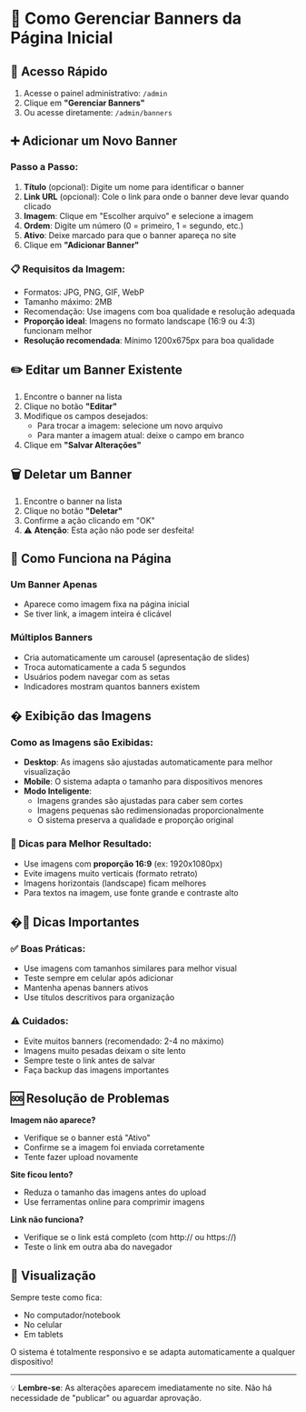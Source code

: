 # 🎯 Como Gerenciar Banners da Página Inicial

## 📍 Acesso Rápido
1. Acesse o painel administrativo: `/admin`
2. Clique em **"Gerenciar Banners"**
3. Ou acesse diretamente: `/admin/banners`

## ➕ Adicionar um Novo Banner

### Passo a Passo:
1. **Título** (opcional): Digite um nome para identificar o banner
2. **Link URL** (opcional): Cole o link para onde o banner deve levar quando clicado
3. **Imagem**: Clique em "Escolher arquivo" e selecione a imagem
4. **Ordem**: Digite um número (0 = primeiro, 1 = segundo, etc.)
5. **Ativo**: Deixe marcado para que o banner apareça no site
6. Clique em **"Adicionar Banner"**

### 📋 Requisitos da Imagem:
- Formatos: JPG, PNG, GIF, WebP
- Tamanho máximo: 2MB
- Recomendação: Use imagens com boa qualidade e resolução adequada
- **Proporção ideal**: Imagens no formato landscape (16:9 ou 4:3) funcionam melhor
- **Resolução recomendada**: Mínimo 1200x675px para boa qualidade

## ✏️ Editar um Banner Existente

1. Encontre o banner na lista
2. Clique no botão **"Editar"**
3. Modifique os campos desejados:
   - Para trocar a imagem: selecione um novo arquivo
   - Para manter a imagem atual: deixe o campo em branco
4. Clique em **"Salvar Alterações"**

## 🗑️ Deletar um Banner

1. Encontre o banner na lista
2. Clique no botão **"Deletar"**
3. Confirme a ação clicando em "OK"
4. ⚠️ **Atenção**: Esta ação não pode ser desfeita!

## 🎠 Como Funciona na Página

### Um Banner Apenas
- Aparece como imagem fixa na página inicial
- Se tiver link, a imagem inteira é clicável

### Múltiplos Banners
- Cria automaticamente um carousel (apresentação de slides)
- Troca automaticamente a cada 5 segundos
- Usuários podem navegar com as setas
- Indicadores mostram quantos banners existem

## �️ Exibição das Imagens

### Como as Imagens são Exibidas:
- **Desktop**: As imagens são ajustadas automaticamente para melhor visualização
- **Mobile**: O sistema adapta o tamanho para dispositivos menores
- **Modo Inteligente**: 
  - Imagens grandes são ajustadas para caber sem cortes
  - Imagens pequenas são redimensionadas proporcionalmente
  - O sistema preserva a qualidade e proporção original

### 📐 Dicas para Melhor Resultado:
- Use imagens com **proporção 16:9** (ex: 1920x1080px)
- Evite imagens muito verticais (formato retrato)
- Imagens horizontais (landscape) ficam melhores
- Para textos na imagem, use fonte grande e contraste alto

## �🔧 Dicas Importantes

### ✅ Boas Práticas:
- Use imagens com tamanhos similares para melhor visual
- Teste sempre em celular após adicionar
- Mantenha apenas banners ativos
- Use títulos descritivos para organização

### ⚠️ Cuidados:
- Evite muitos banners (recomendado: 2-4 no máximo)
- Imagens muito pesadas deixam o site lento
- Sempre teste o link antes de salvar
- Faça backup das imagens importantes

## 🆘 Resolução de Problemas

**Imagem não aparece?**
- Verifique se o banner está "Ativo"
- Confirme se a imagem foi enviada corretamente
- Tente fazer upload novamente

**Site ficou lento?**
- Reduza o tamanho das imagens antes do upload
- Use ferramentas online para comprimir imagens

**Link não funciona?**
- Verifique se o link está completo (com http:// ou https://)
- Teste o link em outra aba do navegador

## 📱 Visualização
Sempre teste como fica:
- No computador/notebook
- No celular
- Em tablets

O sistema é totalmente responsivo e se adapta automaticamente a qualquer dispositivo!

---

💡 **Lembre-se**: As alterações aparecem imediatamente no site. Não há necessidade de "publicar" ou aguardar aprovação.
